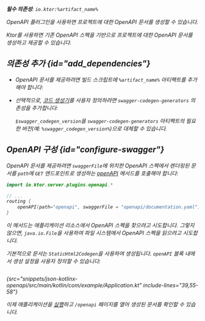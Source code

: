 [//]: # (title: OpenAPI)

<primary-label ref="server-plugin"/>

<var name="artifact_name" value="ktor-server-openapi"/>
<var name="package_name" value="io.ktor.server.plugins.openapi"/>
<var name="plugin_api_link" value="https://api.ktor.io/ktor-server/ktor-server-plugins/ktor-server-openapi/io.ktor.server.plugins.openapi/open-a-p-i.html"/>

<tldr>
<p>
<b>필수 의존성</b>: <code>io.ktor:%artifact_name%</code>
</p>
<var name="example_name" value="json-kotlinx-openapi"/>
<include from="lib.topic" element-id="download_example"/>
<include from="lib.topic" element-id="native_server_not_supported"/>
</tldr>

<link-summary>
OpenAPI 플러그인을 사용하면 프로젝트에 대한 OpenAPI 문서를 생성할 수 있습니다.
</link-summary>

Ktor를 사용하면 기존 OpenAPI 스펙을 기반으로 프로젝트에 대한 OpenAPI 문서를 생성하고 제공할 수 있습니다.

<include from="server-swagger-ui.md" element-id="open-api-note"/>

## 의존성 추가 {id="add_dependencies"}

* OpenAPI 문서를 제공하려면 빌드 스크립트에 `%artifact_name%` 아티팩트를 추가해야 합니다:

  <include from="lib.topic" element-id="add_ktor_artifact"/>

* 선택적으로, [코드 생성기](https://github.com/swagger-api/swagger-codegen-generators)를 사용자 정의하려면 `swagger-codegen-generators` 의존성을 추가합니다:

  <var name="group_id" value="io.swagger.codegen.v3"/>
  <var name="artifact_name" value="swagger-codegen-generators"/>
  <var name="version" value="swagger_codegen_version"/>
  <include from="lib.topic" element-id="add_artifact"/>

  `$swagger_codegen_version`을 `swagger-codegen-generators` 아티팩트의 필요한 버전(예: `%swagger_codegen_version%`)으로 대체할 수 있습니다.

## OpenAPI 구성 {id="configure-swagger"}

OpenAPI 문서를 제공하려면 `swaggerFile`에 위치한 OpenAPI 스펙에서 렌더링된 문서를 `path`에 `GET` 엔드포인트로 생성하는 [openAPI](%plugin_api_link%) 메서드를 호출해야 합니다:

```kotlin
import io.ktor.server.plugins.openapi.*

// ...
routing {
    openAPI(path="openapi", swaggerFile = "openapi/documentation.yaml")
}
```

이 메서드는 애플리케이션 리소스에서 OpenAPI 스펙을 찾으려고 시도합니다.
그렇지 않으면, `java.io.File`을 사용하여 파일 시스템에서 OpenAPI 스펙을 읽으려고 시도합니다.

기본적으로 문서는 `StaticHtml2Codegen`을 사용하여 생성됩니다.
`openAPI` 블록 내에서 생성 설정을 사용자 정의할 수 있습니다:

```kotlin
```
{src="snippets/json-kotlinx-openapi/src/main/kotlin/com/example/Application.kt" include-lines="39,55-58"}

이제 애플리케이션을 [실행](server-run.md)하고 `/openapi` 페이지를 열어 생성된 문서를 확인할 수 있습니다.